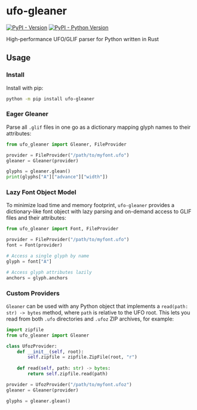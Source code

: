 # ufo-gleaner

[![PyPI - Version](https://img.shields.io/pypi/v/ufo-gleaner?logo=pypi&logoColor=white&style=for-the-badge)](https://pypi.org/project/ufo-gleaner/)
[![PyPI - Python Version](https://img.shields.io/pypi/pyversions/ufo-gleaner?logo=python&logoColor=white&style=for-the-badge)](https://www.python.org)



High-performance UFO/GLIF parser for Python written in Rust

## Usage

### Install

Install with pip:

```bash
python -m pip install ufo-gleaner
```

### Eager Gleaner

Parse all `.glif` files in one go as a dictionary mapping glyph names to their attributes:

```python
from ufo_gleaner import Gleaner, FileProvider

provider = FileProvider("/path/to/myfont.ufo")
gleaner = Gleaner(provider)

glyphs = gleaner.glean()
print(glyphs["A"]["advance"]["width"])
```

### Lazy Font Object Model

To minimize load time and memory footprint, `ufo-gleaner` provides a dictionary-like font
object with lazy parsing and on-demand access to GLIF files and their attributes:

```python
from ufo_gleaner import Font, FileProvider

provider = FileProvider("/path/to/myfont.ufo")
font = Font(provider)

# Access a single glyph by name
glyph = font["A"]

# Access glyph attributes lazily
anchors = glyph.anchors
```

### Custom Providers

`Gleaner` can be used with any Python object that implements a `read(path: str) -> bytes` method,
where `path` is relative to the UFO root. This lets you read from both `.ufo` directories and `.ufoz` 
ZIP archives, for example:

```python
import zipfile
from ufo_gleaner import Gleaner

class UfozProvider:
    def __init__(self, root):
        self.zipfile = zipfile.ZipFile(root, "r")
    
    def read(self, path: str) -> bytes:
        return self.zipfile.read(path)

provider = UfozProvider("/path/to/myfont.ufoz")
gleaner = Gleaner(provider)

glyphs = gleaner.glean()
```